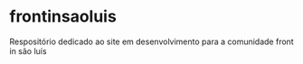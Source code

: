 # frontinsaoluis
Respositório dedicado ao site em desenvolvimento para a comunidade front in são luís 
